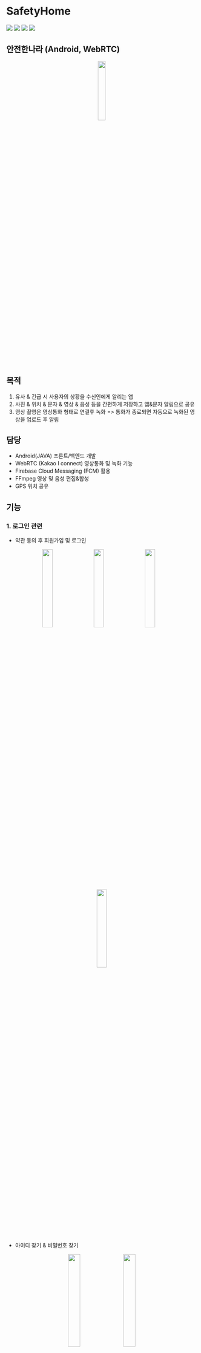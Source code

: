# SafetyHome
<div>
<img src="https://img.shields.io/badge/Android-3DDC84?style=flat-square&logo=Android&logoColor=white"/>
<img src="https://img.shields.io/badge/WebRTC-333333?style=flat-square&logo=WebRTC&logoColor=white"/>
<img src="https://img.shields.io/badge/PHP-777BB4?style=flat-square&logo=PHP&logoColor=white"/>
<img src="https://img.shields.io/badge/MySQL-4479A1?style=flat-square&logo=MySQL&logoColor=white"/>
</div>


## 안전한나라 (Android, WebRTC)
<div align="center">
<img src="https://github.com/cjk09083/SafetyHome/blob/main/ScreenShot/real/1.%20메인.jpeg" width="20%"/>
</div></br>

## 목적
1. 유사 & 긴급 시 사용자의 상황을 수신인에게 알리는 앱
2. 사진 & 위치 & 문자 & 영상 & 음성 등을 간편하게 저장하고 앱&문자 알림으로 공유
3. 영상 촬영은 영상통화 형태로 연결후 녹화 => 통화가 종료되면 자동으로 녹화된 영상을 업로드 후 알림

## 담당
- Android(JAVA) 프론트/백엔드 개발
- WebRTC (Kakao I connect) 영상통화 및 녹화 기능
- Firebase Cloud Messaging (FCM) 활용
- FFmpeg 영상 및 음성 편집&합성
- GPS 위치 공유

## 기능
### 1. 로그인 관련
 - 약관 동의 후 회원가입 및 로그인
<div align="center" >
<img src="https://github.com/cjk09083/SafetyHome/blob/main/ScreenShot/6.%20회원가입%20-%20약관동의.png" width="23%"/>
&nbsp;&nbsp;&nbsp;
<img src="https://github.com/cjk09083/SafetyHome/blob/main/ScreenShot/8.%20회원가입%20-%20정보%20입력.png" width="23%"/>
&nbsp;&nbsp;&nbsp;
<img src="https://github.com/cjk09083/SafetyHome/blob/main/ScreenShot/9.%20회원가입%20-%20완료.png" width="23%"/>
&nbsp;&nbsp;&nbsp;
<img src="https://github.com/cjk09083/SafetyHome/blob/main/ScreenShot/2.%20로그인.png" width="23%"/>
</div></br>

 - 아이디 찾기 & 비밀번호 찾기
<div align="center">
<img src="https://github.com/cjk09083/SafetyHome/blob/main/ScreenShot/3.%20아이디찾기.png" width="25%"/>
&nbsp;&nbsp;&nbsp;
<img src="https://github.com/cjk09083/SafetyHome/blob/main/ScreenShot/4.%20비밀번호%20찾기.png" width="25%"/>
</div></br>

### 2. 촬영모드
 - 사진&문자 전송 (메인, 문자입력, 상단알람, 사진확인)
<div align="center">
<img src="https://github.com/cjk09083/SafetyHome/blob/main/ScreenShot/10.%20촬영모드%20-%20메인.png" width="23%"/>
&nbsp;&nbsp;&nbsp;
<img src="https://github.com/cjk09083/SafetyHome/blob/main/ScreenShot/real/4-2%20문자%20전송(입력).jpeg" width="23%"/>
&nbsp;&nbsp;&nbsp;
<img src="https://github.com/cjk09083/SafetyHome/blob/main/ScreenShot/real/4-3%20사진&문자&위치%20알람.jpeg" width="23%"/>
&nbsp;&nbsp;&nbsp;
<img src="https://github.com/cjk09083/SafetyHome/blob/main/ScreenShot/real/5-7%20공유된%20사진%20확인.jpeg" width="23%"/>
</div></br>

 - 영상 통화 및 촬영 (메인, 영상통화, 상단알람, 영상확인)
<div align="center">
<img src="https://github.com/cjk09083/SafetyHome/blob/main/ScreenShot/10.%20촬영모드%20-%20메인.png" width="23%"/>
&nbsp;&nbsp;&nbsp;
<img src="https://github.com/cjk09083/SafetyHome/blob/main/ScreenShot/real/5-4%20영상%20통화%20화면.jpeg" width="23%"/>
&nbsp;&nbsp;&nbsp;
<img src="https://github.com/cjk09083/SafetyHome/blob/main/ScreenShot/real/5-2%20영상%20공유%20알림.jpeg" width="23%"/>
&nbsp;&nbsp;&nbsp;
<img src="https://github.com/cjk09083/SafetyHome/blob/main/ScreenShot/real/5-6%20녹화된%20영상%20확인.jpeg" width="23%"/>
</div></br>

### 3. 위치모드
- 사진 & 위치 전송
- 음성녹음 
<div align="center">
<img src="https://github.com/cjk09083/SafetyHome/blob/main/ScreenShot/19.%20위치모드.png" width="23%"/>
&nbsp;&nbsp;&nbsp;
<img src="https://github.com/cjk09083/SafetyHome/blob/main/ScreenShot/real/6-3%20음성%20녹음.jpeg" width="23%"/>
&nbsp;&nbsp;&nbsp;
<img src="https://github.com/cjk09083/SafetyHome/blob/main/ScreenShot/real/6-4%20음성%20전송.jpeg" width="23%"/>
&nbsp;&nbsp;&nbsp;
<img src="https://github.com/cjk09083/SafetyHome/blob/main/ScreenShot/real/6-6%20음성%20확인.jpeg" width="23%"/>
</div></br>

- 긴급전화
<div align="center">
<img src="https://github.com/cjk09083/SafetyHome/blob/main/ScreenShot/19.%20위치모드.png" width="23%"/>
&nbsp;&nbsp;&nbsp;
<img src="https://github.com/cjk09083/SafetyHome/blob/main/ScreenShot/real/6-8%20긴급%20전화연결.jpeg" width="23%"/>
&nbsp;&nbsp;&nbsp;
<img src="https://github.com/cjk09083/SafetyHome/blob/main/ScreenShot/real/6-9%20긴급%20전화연결%20호출중.jpeg" width="23%"/>
&nbsp;&nbsp;&nbsp;
<img src="https://github.com/cjk09083/SafetyHome/blob/main/ScreenShot/real/6-10%20긴급%20전화연결중.jpeg" width="23%"/>
</div></br>

### 4. 사이드바
- 회원정보 & 수신인 변경 : 회원정보변경(상단,하단), 수신인 (신규등록, 정보변경)
<div align="center">
<img src="https://github.com/cjk09083/SafetyHome/blob/main/ScreenShot/real/3-1%20회원정보%20변경%20(상단).jpeg" width="23%"/>
&nbsp;&nbsp;&nbsp;
<img src="https://github.com/cjk09083/SafetyHome/blob/main/ScreenShot/real/3-2%20회원정보%20변경%20(하단).jpeg" width="23%"/>
&nbsp;&nbsp;&nbsp;
<img src="https://github.com/cjk09083/SafetyHome/blob/main/ScreenShot/real/3-3%20수신인%20신규%20등록.jpeg" width="23%"/>
&nbsp;&nbsp;&nbsp;
<img src="https://github.com/cjk09083/SafetyHome/blob/main/ScreenShot/real/3-4%20수신인%20정보%20변경.jpeg" width="23%"/>
</div></br>

### 5. 설정
- 촬영모드 & 위치모드 설정 : 촬영모드 설정(일반, GPS), 위치모드 설정(일반, GPS) 
<div align="center">
<img src="https://github.com/cjk09083/SafetyHome/blob/main/ScreenShot/49%20촬영모드%20설정.png" width="23%"/>
&nbsp;&nbsp;&nbsp;
<img src="https://github.com/cjk09083/SafetyHome/blob/main/ScreenShot/50%20촬영모드%20설정(GPS).png" width="23%"/>
&nbsp;&nbsp;&nbsp;
<img src="https://github.com/cjk09083/SafetyHome/blob/main/ScreenShot/51%20위치모드%20설정.png" width="23%"/>
&nbsp;&nbsp;&nbsp;
<img src="https://github.com/cjk09083/SafetyHome/blob/main/ScreenShot/52%20위치모드%20설정(GPS).png" width="23%"/>
</div></br>
